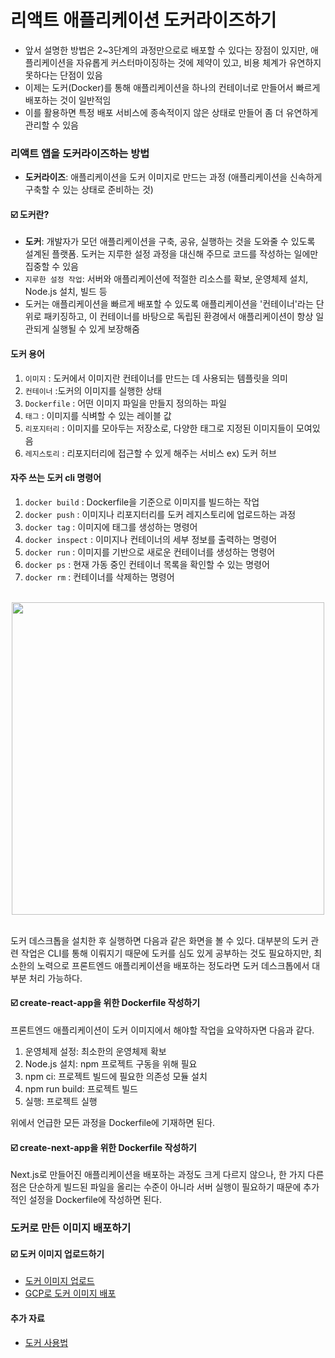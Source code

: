 # 리액트 애플리케이션 도커라이즈하기

- 앞서 설명한 방법은 2~3단계의 과정만으로로 배포할 수 있다는 장점이 있지만, 애플리케이션을 자유롭게 커스터마이징하는 것에 제약이 있고, 비용 체계가 유연하지 못하다는 단점이 있음
- 이제는 도커(Docker)를 통해 애플리케이션을 하나의 컨테이너로 만들어서 빠르게 배포하는 것이 일반적임
- 이를 활용하면 특정 배포 서비스에 종속적이지 않은 상태로 만들어 좀 더 유연하게 관리할 수 있음

### 리액트 앱을 도커라이즈하는 방법

- **도커라이즈**: 애플리케이션을 도커 이미지로 만드는 과정 (애플리케이션을 신속하게 구축할 수 있는 상태로 준비하는 것)

#### ☑️ 도커란?

- **도커**: 개발자가 모던 애플리케이션을 구축, 공유, 실행하는 것을 도와줄 수 있도록 설계된 플랫폼. 도커는 지루한 설정 과정을 대신해 주므로 코드를 작성하는 일에만 집중할 수 있음
- `지루한 설정 작업`: 서버와 애플리케이션에 적절한 리소스를 확보, 운영체제 설치, Node.js 설치, 빌드 등
- 도커는 애플리케이션을 빠르게 배포할 수 있도록 애플리케이션을 '컨테이너'라는 단위로 패키징하고, 이 컨테이너를 바탕으로 독립된 환경에서 애플리케이션이 항상 일관되게 실행될 수 있게 보장해줌

#### 도커 용어

1. `이미지` : 도커에서 이미지란 컨테이너를 만드는 데 사용되는 템플릿을 의미
2. `컨테이너` :도커의 이미지를 실행한 상태
3. `Dockerfile` : 어떤 이미지 파일을 만들지 정의하는 파일
4. `태그` : 이미지를 식벼할 수 있는 레이블 값
5. `리포지터리` : 이미지를 모아두는 저장소로, 다양한 태그로 지정된 이미지들이 모여있음
6. `레지스토리` : 리포지터리에 접근할 수 있게 해주는 서비스 ex) 도커 허브

#### 자주 쓰는 도커 cli 명령어

1. `docker build` : Dockerfile을 기준으로 이미지를 빌드하는 작업
2. `docker push` : 이미지나 리포지터리를 도커 레지스토리에 업로드하는 과정
3. `docker tag` : 이미지에 태그를 생성하는 명령어
4. `docker inspect` : 이미지나 컨테이너의 세부 정보를 출력하는 명령어
5. `docker run` : 이미지를 기반으로 새로운 컨테이너를 생성하는 명령어
6. `docker ps` : 현재 가동 중인 컨테이너 목록을 확인할 수 있는 명령어
7. `docker rm` : 컨테이너를 삭제하는 명령어

<br/>

<div style="display: flex; align-items: start; justify-content: center; gap: 10px;">
  <img src="https://www.docker.com/app/uploads/2024/09/docker-desktop-hero.png" width=500 style="object-fit: contain">
</div>

<br/>

도커 데스크톱을 설치한 후 실행하면 다음과 같은 화면을 볼 수 있다. 대부분의 도커 관련 작업은 CLI를 통해 이뤄지기 때문에 도커를 심도 있게 공부하는 것도 필요하지만, 최소한의 노력으로 프론트엔드 애플리케이션을 배포하는 정도라면 도커 데스크톱에서 대부분 처리 가능하다.

#### ☑️ create-react-app을 위한 Dockerfile 작성하기

프론트엔드 애플리케이션이 도커 이미지에서 해야할 작업을 요약하자면 다음과 같다.

1. 운영체제 설정: 최소한의 운영체제 확보
2. Node.js 설치: npm 프로젝트 구동을 위해 필요
3. npm ci: 프로젝트 빌드에 필요한 의존성 모듈 설치
4. npm run build: 프로젝트 빌드
5. 실행: 프로젝트 실행

위에서 언급한 모든 과정을 Dockerfile에 기재하면 된다.

#### ☑️ create-next-app을 위한 Dockerfile 작성하기

Next.js로 만들어진 애플리케이션을 배포하는 과정도 크게 다르지 않으나, 한 가지 다른 점은 단순하게 빌드된 파일을 올리는 수준이 아니라 서버 실행이 필요하기 때문에 추가적인 설정을 Dockerfile에 작성하면 된다.

### 도커로 만든 이미지 배포하기

#### ☑️ 도커 이미지 업로드하기

- [도커 이미지 업로드](https://kicarussays.tistory.com/37)
- [GCP로 도커 이미지 배포](https://velog.io/@ththth663/Docker-%EC%9D%B4%EB%AF%B8%EC%A7%80-GCP%EC%97%90-%EB%B0%B0%ED%8F%AC%ED%95%98%EA%B8%B0)

#### 추가 자료

- [도커 사용법](https://zero-base.co.kr/event/media_insight_contents_BE_backend_docker)
